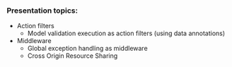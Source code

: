 ### Presentation topics:
- Action filters
    - Model validation execution as action filters (using data annotations)
- Middleware
    - Global exception handling as middleware
    - Cross Origin Resource Sharing